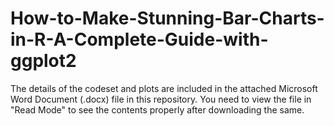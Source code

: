 # How-to-Make-Stunning-Bar-Charts-in-R-A-Complete-Guide-with-ggplot2

The details of the codeset and plots are included in the attached Microsoft Word Document (.docx) file in this repository. 
You need to view the file in "Read Mode" to see the contents properly after downloading the same.

